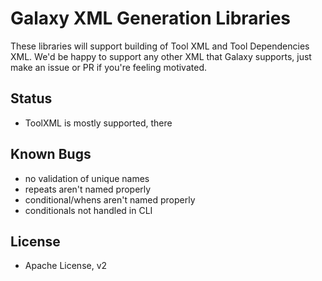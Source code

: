 # Galaxy XML Generation Libraries

These libraries will support building of Tool XML and Tool Dependencies XML.
We'd be happy to support any other XML that Galaxy supports, just make an issue
or PR if you're feeling motivated.

## Status

- ToolXML is mostly supported, there

## Known Bugs

- no validation of unique names
- repeats aren't named properly
- conditional/whens aren't named properly
- conditionals not handled in CLI

## License

- Apache License, v2
